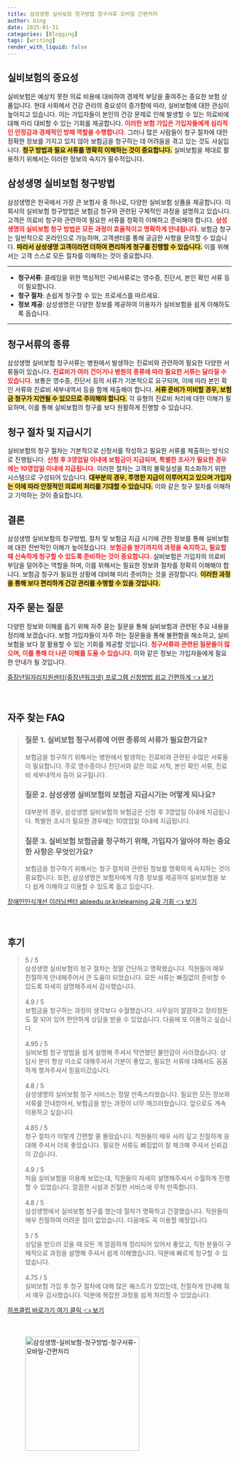 ```yaml
---
title: 삼성생명 실비보험 청구방법 청구서류 모바일 간편처리
author: bing
date: 2025-01-31
categories: [Blogging]
tags: [writing]
render_with_liquid: false
---
```



<h2 id='실비보험의 중요성'>실비보험의 중요성</h2>

<p>실비보험은 예상치 못한 의료 비용에 대비하여 경제적 부담을 줄여주는 중요한 보험 상품입니다. 현대 사회에서 건강 관리의 중요성이 증가함에 따라, 실비보험에 대한 관심이 높아지고 있습니다. 이는 가입자들이 본인의 건강 문제로 인해 발생할 수 있는 의료비에 대해 미리 대비할 수 있는 기회를 제공합니다. <b><span style="color: #ee2323;">이러한 보험 가입은 가입자들에게 심리적인 안정감과 경제적인 방패 역할을 수행합니다.</span></b> 그러나 많은 사람들이 청구 절차에 대한 정확한 정보를 가지고 있지 않아 보험금을 청구하는 데 어려움을 겪고 있는 것도 사실입니다. <b><span style="background-color: #ffe066;">청구 방법과 필요 서류를 명확히 이해하는 것이 중요합니다.</span></b> 실비보험을 제대로 활용하기 위해서는 이러한 정보의 숙지가 필수적입니다.</p>

<h2 id='삼성생명 실비보험 청구방법'>삼성생명 실비보험 청구방법</h2>

<p>삼성생명은 한국에서 가장 큰 보험사 중 하나로, 다양한 실비보험 상품을 제공합니다. 이 회사의 실비보험 청구방법은 보험금 청구와 관련된 구체적인 과정을 설명하고 있습니다. 고객은 의료비 청구와 관련하여 필요한 서류를 정확히 이해하고 준비해야 합니다. <b><span style="color: #ee2323;">삼성생명의 실비보험 청구 방법은 모든 과정이 효율적이고 명확하게 안내됩니다.</span></b> 보험금 청구는 일반적으로 온라인으로 가능하며, 고객센터를 통해 궁금한 사항을 문의할 수 있습니다. <b><span style="background-color: #ffe066;">따라서 삼성생명 고객이라면 더하여 편리하게 청구를 진행할 수 있습니다.</span></b> 이를 위해서는 고객 스스로 모든 절차를 이해하는 것이 중요합니다.</p>

<hr />

<ul>
    <li><b>청구서류</b>: 클레임을 위한 핵심적인 구비서류로는 영수증, 진단서, 본인 확인 서류 등이 필요합니다.</li>
    <li><b>청구 절차</b>: 손쉽게 청구할 수 있는 프로세스를 따르세요.</li>
    <li><b>정보 제공</b>: 삼성생명은 다양한 정보를 제공하여 이용자가 실비보험을 쉽게 이해하도록 돕습니다.</li>
</ul>

<hr />

<h2 id='청구서류의 종류'>청구서류의 종류</h2>

<p>삼성생명 실비보험 청구서류는 병원에서 발생하는 진료비와 관련하여 필요한 다양한 서류들이 있습니다. <b><span style="color: #ee2323;">진료비가 여러 건이거나 병원의 종류에 따라 필요한 서류는 달라질 수 있습니다.</span></b> 보통은 영수증, 진단서 등의 서류가 기본적으로 요구되며, 이에 따라 본인 확인 서류와 진료비 세부내역서 등을 함께 제출해야 합니다. <b><span style="background-color: #ffe066;">서류 준비가 미비할 경우, 보험금 청구가 지연될 수 있으므로 주의해야 합니다.</span></b> 각 유형의 진료비 처리에 대한 이해가 필요하며, 이를 통해 실비보험의 청구를 보다 원활하게 진행할 수 있습니다. </p>

<h2 id='청구 절차 및 지급시기'>청구 절차 및 지급시기</h2>

<p>실비보험의 청구 절차는 기본적으로 신청서를 작성하고 필요한 서류를 제출하는 방식으로 진행됩니다. <b><span style="color: #ee2323;">신청 후 3영업일 이내에 보험금이 지급되며, 특별한 조사가 필요한 경우에는 10영업일 이내에 지급됩니다.</span></b> 이러한 절차는 고객의 불확실성을 최소화하기 위한 시스템으로 구성되어 있습니다. <b><span style="background-color: #ffe066;">대부분의 경우, 투명한 지급이 이루어지고 있으며 가입자는 이에 따라 안정적인 의료비 처리를 기대할 수 있습니다.</span></b> 이와 같은 청구 절차를 이해하고 기억하는 것이 중요합니다.</p>

<h2 id='결론'>결론</h2>

<p>삼성생명 실비보험의 청구방법, 절차 및 보험금 지급 시기에 관한 정보를 통해 실비보험에 대한 전반적인 이해가 높아졌습니다. <b><span style="color: #ee2323;">보험금을 받기까지의 과정을 숙지하고, 필요할 때 신속하게 청구할 수 있도록 준비하는 것이 중요합니다.</span></b> 실비보험은 가입자의 의료비 부담을 덜어주는 역할을 하며, 이를 위해서는 필요한 정보와 절차를 정확히 이해해야 합니다. 보험금 청구가 필요한 상황에 대비해 미리 준비하는 것을 권장합니다. <b><span style="background-color: #ffe066;">이러한 과정을 통해 보다 편리하게 건강 관리를 수행할 수 있을 것입니다.</span></b></p>

<h2 id='자주 묻는 질문'>자주 묻는 질문</h2>

<p>다양한 정보와 이해를 돕기 위해 자주 묻는 질문을 통해 실비보험과 관련된 주요 내용을 정리해 보겠습니다. 보험 가입자들이 자주 하는 질문들을 통해 불편함을 해소하고, 실비보험을 보다 잘 활용할 수 있는 기회를 제공할 것입니다. <b><span style="color: #ee2323;">청구서류와 관련된 질문들이 많으며, 이를 통해 더 나은 이해를 도울 수 있습니다.</span></b> 이와 같은 정보는 가입자들에게 필요한 안내가 될 것입니다.</p>


<p><a class="click-button" title="중장년일자리지원센터(중장년워크넷) 프로그램 신청방법 쉽고 간편하게" href="https://yellowplanner.github.io/posts/%EC%A4%91%EC%9E%A5%EB%85%84%EC%9D%BC%EC%9E%90%EB%A6%AC%EC%A7%80%EC%9B%90%EC%84%BC%ED%84%B0(%EC%A4%91%EC%9E%A5%EB%85%84%EC%9B%8C%ED%81%AC%EB%84%B7)-%ED%94%84%EB%A1%9C%EA%B7%B8%EB%9E%A8-%EC%8B%A0%EC%B2%AD%EB%B0%A9%EB%B2%95-%EC%89%BD%EA%B3%A0-%EA%B0%84%ED%8E%B8%ED%95%98%EA%B2%8C/" rel="dofollow">중장년일자리지원센터(중장년워크넷) 프로그램 신청방법 쉽고 간편하게 👈 보기</a></p><br>
<h2 id='자주_찾는_FAQ'>자주 찾는 FAQ</h2>
<div itemscope="" itemtype="https://schema.org/FAQPage"> 
<blockquote> 
<div itemscope="" itemprop="mainEntity" itemtype="https://schema.org/Question"> 
<h3 itemprop="name">질문 1. 실비보험 청구서류에 어떤 종류의 서류가 필요한가요?</h3> 
<div itemscope="" itemprop="acceptedAnswer" itemtype="https://schema.org/Answer"> 
<span itemprop="text"> 
<p>보험금을 청구하기 위해서는 병원에서 발생하는 진료비와 관련된 수많은 서류들이 필요합니다. 주로 영수증이나 진단서와 같은 의료 서적, 본인 확인 서류, 진료비 세부내역서 등이 요구됩니다.</p> 
</span> 
</div> 
</div> 

<div itemscope="" itemprop="mainEntity" itemtype="https://schema.org/Question"> 
<h3 itemprop="name">질문 2. 삼성생명 실비보험의 보험금 지급시기는 어떻게 되나요?</h3> 
<div itemscope="" itemprop="acceptedAnswer" itemtype="https://schema.org/Answer"> 
<span itemprop="text"> 
<p>대부분의 경우, 삼성생명 실비보험의 보험금은 신청 후 3영업일 이내에 지급됩니다. 특별한 조사가 필요한 경우에는 10영업일 이내에 지급됩니다.</p> 
</span> 
</div> 
</div> 

<div itemscope="" itemprop="mainEntity" itemtype="https://schema.org/Question"> 
<h3 itemprop="name">질문 3. 실비보험 보험금을 청구하기 위해, 가입자가 알아야 하는 중요한 사항은 무엇인가요?</h3> 
<div itemscope="" itemprop="acceptedAnswer" itemtype="https://schema.org/Answer"> 
<span itemprop="text"> 
<p>보험금을 청구하기 위해서는 청구 절차와 관련된 정보를 명확하게 숙지하는 것이 중요합니다. 또한, 삼성생명은 보험자에게 각종 정보를 제공하여 실비보험을 보다 쉽게 이해하고 이용할 수 있도록 돕고 있습니다.</p> 
</span> 
</div> 
</div> 
</blockquote> 
</div>
<p><a class="click-button" title="장애인인식개선 이러닝센터 ableedu.or.kr/elearning 교육 기회" href="https://yellowplanner.github.io/posts/%EC%9E%A5%EC%95%A0%EC%9D%B8%EC%9D%B8%EC%8B%9D%EA%B0%9C%EC%84%A0-%EC%9D%B4%EB%9F%AC%EB%8B%9D%EC%84%BC%ED%84%B0-ableedu.or.krelearning-%EA%B5%90%EC%9C%A1-%EA%B8%B0%ED%9A%8C/" rel="dofollow">장애인인식개선 이러닝센터 ableedu.or.kr/elearning 교육 기회 👈 보기</a></p><br>
<h2 id='후기'>후기</h2>
<div itemscope itemtype="https://schema.org/Product">
  <blockquote>
  <div itemprop="review" itemscope itemtype="https://schema.org/Review">
      <div itemprop="reviewRating" itemscope itemtype="https://schema.org/Rating"> <span itemprop="ratingValue">5</span> / <span itemprop="bestRating">5</span> </div>
      <span itemprop="reviewBody">삼성생명 실비보험의 청구 절차는 정말 간단하고 명확했습니다. 직원들이 매우 친절하게 안내해주어서 큰 도움이 되었습니다. 모든 서류는 빠짐없이 준비할 수 있도록 자세히 설명해주셔서 감사했습니다.</span>
  </div>
  <br>
  <div itemprop="review" itemscope itemtype="https://schema.org/Review">
      <div itemprop="reviewRating" itemscope itemtype="https://schema.org/Rating"> <span itemprop="ratingValue">4.9</span> / <span itemprop="bestRating">5</span> </div>
      <span itemprop="reviewBody">보험금을 청구하는 과정이 생각보다 수월했습니다. 사무실이 깔끔하고 정리정돈도 잘 되어 있어 편안하게 상담을 받을 수 있었습니다. 다음에 또 이용하고 싶습니다.</span>
  </div>
  <br>
  <div itemprop="review" itemscope itemtype="https://schema.org/Review">
      <div itemprop="reviewRating" itemscope itemtype="https://schema.org/Rating"> <span itemprop="ratingValue">4.95</span> / <span itemprop="bestRating">5</span> </div>
      <span itemprop="reviewBody">실비보험 청구 방법을 쉽게 설명해 주셔서 막연했던 불안감이 사라졌습니다. 상담사 분이 항상 미소로 대해주셔서 기분이 좋았고, 필요한 서류에 대해서도 꼼꼼하게 챙겨주셔서 믿음이갔습니다.</span>
  </div>
  <br>
  <div itemprop="review" itemscope itemtype="https://schema.org/Review">
      <div itemprop="reviewRating" itemscope itemtype="https://schema.org/Rating"> <span itemprop="ratingValue">4.8</span> / <span itemprop="bestRating">5</span> </div>
      <span itemprop="reviewBody">삼성생명의 실비보험 청구 서비스는 정말 만족스러웠습니다. 필요한 모든 정보와 서류를 안내받아서, 보험금을 받는 과정이 너무 매끄러웠습니다. 앞으로도 계속 이용하고 싶습니다.</span>
  </div>
  <br>
  <div itemprop="review" itemscope itemtype="https://schema.org/Review">
      <div itemprop="reviewRating" itemscope itemtype="https://schema.org/Rating"> <span itemprop="ratingValue">4.85</span> / <span itemprop="bestRating">5</span> </div>
      <span itemprop="reviewBody">청구 절차가 이렇게 간편할 줄 몰랐습니다. 직원들이 매우 사려 깊고 친절하게 응대해 주셔서 더욱 좋았습니다. 필요한 서류도 빠짐없이 잘 체크해 주셔서 신뢰감이 갔습니다.</span>
  </div>
  <br>
  <div itemprop="review" itemscope itemtype="https://schema.org/Review">
      <div itemprop="reviewRating" itemscope itemtype="https://schema.org/Rating"> <span itemprop="ratingValue">4.9</span> / <span itemprop="bestRating">5</span> </div>
      <span itemprop="reviewBody">처음 실비보험을 이용해 보았는데, 직원들이 자세히 설명해주셔서 수월하게 진행할 수 있었습니다. 깔끔한 시설과 친절한 서비스에 무척 만족합니다. </span>
  </div>
  <br>
  <div itemprop="review" itemscope itemtype="https://schema.org/Review">
      <div itemprop="reviewRating" itemscope itemtype="https://schema.org/Rating"> <span itemprop="ratingValue">4.8</span> / <span itemprop="bestRating">5</span> </div>
      <span itemprop="reviewBody">삼성생명에서 실비보험 청구를 했는데 절차가 명확하고 간결했습니다. 직원들이 매우 친절하여 어려운 점이 없었습니다. 다음에도 꼭 이용할 예정입니다.</span>
  </div>
  <br>
  <div itemprop="review" itemscope itemtype="https://schema.org/Review">
      <div itemprop="reviewRating" itemscope itemtype="https://schema.org/Rating"> <span itemprop="ratingValue">5</span> / <span itemprop="bestRating">5</span> </div>
      <span itemprop="reviewBody">상담을 받으러 갔을 때 모든 게 깔끔하게 정리되어 있어서 좋았고, 직원 분들이 구체적으로 과정을 설명해 주셔서 쉽게 이해했습니다. 덕분에 빠르게 청구할 수 있었습니다.</span>
  </div>
  <br>
  <div itemprop="review" itemscope itemtype="https://schema.org/Review">
      <div itemprop="reviewRating" itemscope itemtype="https://schema.org/Rating"> <span itemprop="ratingValue">4.75</span> / <span itemprop="bestRating">5</span> </div>
      <span itemprop="reviewBody">실비보험 가입 후 청구 절차에 대해 많은 퀘스트가 있었는데, 친절하게 안내해 줘서 매우 감사했습니다. 덕분에 복잡한 과정을 쉽게 처리할 수 있었습니다.</span>
  </div>
  </blockquote>
</div>
<p><a class="click-button" title="하프클럽 바로가기 여기 클릭" href="https://yellowplanner.github.io/posts/%ED%95%98%ED%94%84%ED%81%B4%EB%9F%BD-%EB%B0%94%EB%A1%9C%EA%B0%80%EA%B8%B0-%EC%97%AC%EA%B8%B0-%ED%81%B4%EB%A6%AD/" rel="dofollow">하프클럽 바로가기 여기 클릭 👈 보기</a></p><br>
<figure class="image"><img src="https://yellowplanner.github.io/assets/img/thumbnail/삼성생명-실비보험-청구방법-청구서류-모바일-간편처리.webp" alt="삼성생명-실비보험-청구방법-청구서류-모바일-간편처리" width="256" height="256"></figure>